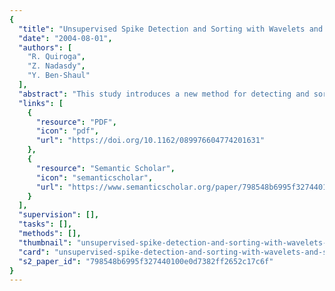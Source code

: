```yaml
---
{
  "title": "Unsupervised Spike Detection and Sorting with Wavelets and Superparamagnetic Clustering",
  "date": "2004-08-01",
  "authors": [
    "R. Quiroga",
    "Z. Nadasdy",
    "Y. Ben-Shaul"
  ],
  "abstract": "This study introduces a new method for detecting and sorting spikes from multiunit recordings. The method combines the wave let transform, which localizes distinctive spike features, with super paramagnetic clustering, which allows automatic classification of the data without assumptions such as low variance or gaussian distributions. Moreover, an improved method for setting amplitude thresholds for spike detection is proposed. We describe several criteria for implementation that render the algorithm unsupervised and fast. The algorithm is compared to other conventional methods using several simulated data sets whose characteristics closely resemble those of in vivo recordings. For these data sets, we found that the proposed algorithm outperformed conventional methods.",
  "links": [
    {
      "resource": "PDF",
      "icon": "pdf",
      "url": "https://doi.org/10.1162/089976604774201631"
    },
    {
      "resource": "Semantic Scholar",
      "icon": "semanticscholar",
      "url": "https://www.semanticscholar.org/paper/798548b6995f327440100e0d7382ff2652c17c6f"
    }
  ],
  "supervision": [],
  "tasks": [],
  "methods": [],
  "thumbnail": "unsupervised-spike-detection-and-sorting-with-wavelets-and-superparamagnetic-clustering-thumb.jpg",
  "card": "unsupervised-spike-detection-and-sorting-with-wavelets-and-superparamagnetic-clustering-card.jpg",
  "s2_paper_id": "798548b6995f327440100e0d7382ff2652c17c6f"
}
---
```


